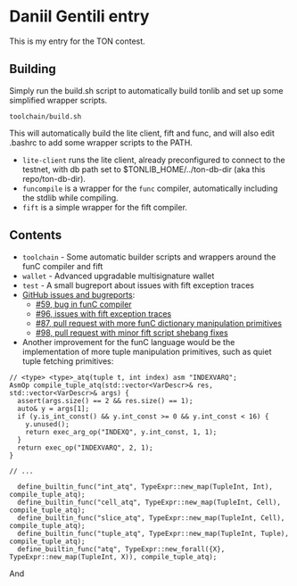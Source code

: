 # Daniil Gentili entry

This is my entry for the TON contest.

## Building

Simply run the build.sh script to automatically build tonlib and set up some simplified wrapper scripts.

```
toolchain/build.sh
```

This will automatically build the lite client, fift and func, and will also edit .bashrc to add some wrapper scripts to the PATH.

* `lite-client` runs the lite client, already preconfigured to connect to the testnet, with db path set to $TONLIB_HOME/../ton-db-dir (aka this repo/ton-db-dir).
* `funcompile` is a wrapper for the `func` compiler, automatically including the stdlib while compiling.
* `fift` is a simple wrapper for the fift compiler.

## Contents

* `toolchain` - Some automatic builder scripts and wrappers around the funC compiler and fift
* `wallet` - Advanced upgradable multisignature wallet
* `test` - A small bugreport about issues with fift exception traces
* [GitHub issues and bugreports](https://github.com/ton-blockchain/ton/issues?utf8=%E2%9C%93&q=author%3Adanog+):
  * [#59, bug in funC compiler](https://github.com/ton-blockchain/ton/issues/59)
  * [#96, issues with fift exception traces](https://github.com/ton-blockchain/ton/issues/96)
  * [#87, pull request with more funC dictionary manipulation primitives](https://github.com/ton-blockchain/ton/pull/87)
  * [#98, pull request with minor fift script shebang fixes](https://github.com/ton-blockchain/ton/pull/98)
* Another improvement for the funC language would be the implementation of more tuple manipulation primitives, such as quiet tuple fetching primitives:
```
// <type> <type>_atq(tuple t, int index) asm "INDEXVARQ";
AsmOp compile_tuple_atq(std::vector<VarDescr>& res, std::vector<VarDescr>& args) {
  assert(args.size() == 2 && res.size() == 1);
  auto& y = args[1];
  if (y.is_int_const() && y.int_const >= 0 && y.int_const < 16) {
    y.unused();
    return exec_arg_op("INDEXQ", y.int_const, 1, 1);
  }
  return exec_op("INDEXVARQ", 2, 1);
}

// ...

  define_builtin_func("int_atq", TypeExpr::new_map(TupleInt, Int), compile_tuple_atq);
  define_builtin_func("cell_atq", TypeExpr::new_map(TupleInt, Cell), compile_tuple_atq);
  define_builtin_func("slice_atq", TypeExpr::new_map(TupleInt, Cell), compile_tuple_atq);
  define_builtin_func("tuple_atq", TypeExpr::new_map(TupleInt, Tuple), compile_tuple_atq);
  define_builtin_func("atq", TypeExpr::new_forall({X}, TypeExpr::new_map(TupleInt, X)), compile_tuple_atq);
```

And 
